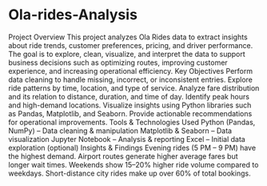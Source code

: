 # Ola-rides-Analysis

 Project Overview
This project analyzes Ola Rides data to extract insights about ride trends, customer preferences, pricing, and driver performance. The goal is to explore, clean, visualize, and interpret the data to support business decisions such as optimizing routes, improving customer experience, and increasing operational efficiency.
Key Objectives
Perform data cleaning to handle missing, incorrect, or inconsistent entries.
Explore ride patterns by time, location, and type of service.
Analyze fare distribution and its relation to distance, duration, and time of day.
Identify peak hours and high-demand locations.
Visualize insights using Python libraries such as Pandas, Matplotlib, and Seaborn.
Provide actionable recommendations for operational improvements.
Tools & Technologies Used
Python (Pandas, NumPy) – Data cleaning & manipulation
Matplotlib & Seaborn – Data visualization
Jupyter Notebook – Analysis & reporting
Excel – Initial data exploration (optional)
Insights & Findings
Evening rides (5 PM – 9 PM) have the highest demand.
Airport routes generate higher average fares but longer wait times.
Weekends show 15–20% higher ride volume compared to weekdays.
Short-distance city rides make up over 60% of total bookings.
